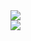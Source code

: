 <a href="https://github.com/404kuso/404kuso/">
   <img src="https://github-readme-stats.vercel.app/api?username=404kuso&theme=calm&show_icons=true">
<br>
<a href="https://github.com/404kuso/404kuso/">
   <img src="https://github-readme-stats.vercel.app/api/top-langs/?username=404kuso&theme=calm&show_icons=true">
   
   
<!--
**404kuso/404kuso** is a ✨ _special_ ✨ repository because its `README.md` (this file) appears on your GitHub profile.
